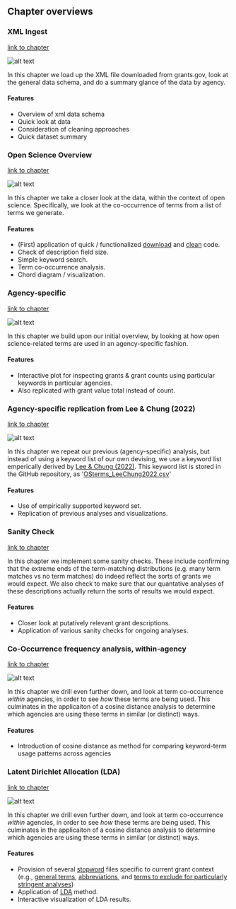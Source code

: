 ## Chapter overviews

### XML Ingest
[link to chapter](https://github.com/DanNBullock/USG_grants_crawl/blob/main/notebooks/GrantsDotGov_XML_ingest.ipynb)

![alt text](https://github.com/DanNBullock/USG_grants_crawl/blob/main/imgs/totalsTable.PNG?raw=true)

In this chapter we load up the XML file downloaded from grants.gov, look at the general data schema, and do a summary glance of the data by agency.

#### Features
- Overview of xml data schema
- Quick look at data
- Consideration of cleaning approaches
- Quick dataset summary

### Open Science Overview
[link to chapter](https://github.com/DanNBullock/USG_grants_crawl/blob/main/notebooks/GrantsDotGov_Open_Science_Overview.ipynb)

![alt text](https://github.com/DanNBullock/USG_grants_crawl/blob/main/imgs/textFrequency.png?raw=true)

In this chapter we take a closer look at the data, within the context of open science.  Specifically, we look at the co-occurrence of terms from a list of terms we generate.

#### Features
-  (First) application of quick / functionalized [download](https://github.com/DanNBullock/USG_grants_crawl/blob/115f6d2d114c8ab81a0cdee6c107c2a64f220a51/src/grantsGov_utilities.py#L8-L191) and [clean](https://github.com/DanNBullock/USG_grants_crawl/blob/115f6d2d114c8ab81a0cdee6c107c2a64f220a51/src/grantsGov_utilities.py#L193-L424) code.
- Check of description field size.
- Simple keyword search.
- Term co-occurrence analysis.
- Chord diagram / visualization.

### Agency-specific
[link to chapter](https://github.com/DanNBullock/USG_grants_crawl/blob/main/notebooks/GrantsDotGov_Agency.ipynb)

![alt text](https://github.com/DanNBullock/USG_grants_crawl/blob/main/imgs/SBA_openness.PNG?raw=true)

In this chapter we build upon our initial overview, by looking at how open science-related terms are used in an agency-specific fashion.

#### Features
- Interactive plot for inspecting grants & grant counts using particular keywords in particular agencies.
- Also replicated with grant value total instead of count.

### Agency-specific replication from Lee & Chung (2022)
[link to chapter](https://github.com/DanNBullock/USG_grants_crawl/blob/main/notebooks/GrantsDotGov_Agency-Replication.ipynb)

![alt text](https://github.com/DanNBullock/USG_grants_crawl/blob/main/imgs/OS_keywords_LeeChung.png?raw=true)

In this chapter we repeat our previous (agency-specific) analysis, but instead of using a keyword list of our own devising, we use a keyword list emperically derived by [Lee & Chung (2022)](https://doi.org/10.47989/irpaper949).  This keyword list is stored in the GitHub repository, as '[OSterms_LeeChung2022.csv](https://github.com/DanNBullock/USG_grants_crawl/blob/main/OSterms_LeeChung2022.csv)'

#### Features
- Use of empirically supported keyword set.
- Replication of previous analyses and visualizations.

### Sanity Check
[link to chapter](https://github.com/DanNBullock/USG_grants_crawl/blob/main/notebooks/GrantsDotGov_SanityCheck.ipynb)

In this chapter we implement some sanity checks. These  include confirming that the extreme ends of the term-matching distributions (e.g. many term matches vs no term matches) do indeed reflect the sorts of grants we would expect. We also check to make sure that our quantative analyses of these descriptions actually return the sorts of results we would expect.

#### Features
- Closer look at putatively relevant grant descriptions.
- Application of various sanity checks for ongoing analyses.

### Co-Occurrence frequency analysis, within-agency
[link to chapter](https://github.com/DanNBullock/USG_grants_crawl/blob/main/notebooks/GrantsDotGov_Agency-Co-Occurrence.ipynb)

![alt text](https://github.com/DanNBullock/USG_grants_crawl/blob/main/imgs/agencyTermSimilarity.png?raw=true)

In this chapter we drill even further down, and look at term co-occurrence _within_ agencies, in order to see _how_ these terms are being used.  This culminates in the applicaiton of a cosine distance analysis to determine which agencies are using these terms in similar (or distinct) ways.

#### Features
- Introduction of cosine distance as method for comparing keyword-term usage patterns across agencies

### Latent Dirichlet Allocation (LDA)
[link to chapter](https://github.com/DanNBullock/USG_grants_crawl/blob/main/notebooks/LDA.ipynb)

![alt text](https://github.com/DanNBullock/USG_grants_crawl/blob/main/imgs/Topic-One.PNG?raw=true)

In this chapter we drill even further down, and look at term co-occurrence _within_ agencies, in order to see _how_ these terms are being used.  This culminates in the applicaiton of a cosine distance analysis to determine which agencies are using these terms in similar (or distinct) ways.

#### Features
- Provision of several [stopword](https://en.wikipedia.org/wiki/Stop_word) files specific to current grant context (e.g., [general terms](https://github.com/DanNBullock/USG_grants_crawl/blob/main/grantSpecificStopwords.txt), [abbreviations](https://github.com/DanNBullock/USG_grants_crawl/blob/main/grantSpecificStopwords_abbreviations.txt), and [terms to exclude for particularly stringent analyses](https://github.com/DanNBullock/USG_grants_crawl/blob/main/grantSpecificStopwords_aggressive.txt))
- Application of [LDA](https://en.wikipedia.org/wiki/Latent_Dirichlet_allocation) method.
- Interactive visualization of LDA results.